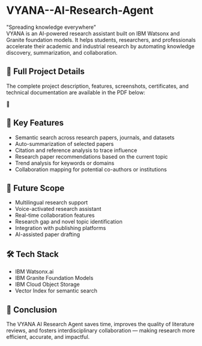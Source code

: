 # VYANA--AI-Research-Agent
"Spreading knowledge everywhere"  
VYANA is an AI-powered research assistant built on IBM Watsonx and Granite foundation models. It helps students, researchers, and professionals accelerate their academic and industrial research by automating knowledge discovery, summarization, and collaboration. 
## 📄 Full Project Details
The complete project description, features, screenshots, certificates, and technical documentation are available in the PDF below:  

📌 

## 🚀 Key Features
- Semantic search across research papers, journals, and datasets  
- Auto-summarization of selected papers  
- Citation and reference analysis to trace influence  
- Research paper recommendations based on the current topic  
- Trend analysis for keywords or domains  
- Collaboration mapping for potential co-authors or institutions  

## 🔮 Future Scope
- Multilingual research support  
- Voice-activated research assistant  
- Real-time collaboration features  
- Research gap and novel topic identification  
- Integration with publishing platforms  
- AI-assisted paper drafting  

## 🛠️ Tech Stack
- IBM Watsonx.ai  
- IBM Granite Foundation Models  
- IBM Cloud Object Storage  
- Vector Index for semantic search  

## 📝 Conclusion
The VYANA AI Research Agent saves time, improves the quality of literature reviews, and fosters interdisciplinary collaboration — making research more efficient, accurate, and impactful.
